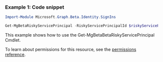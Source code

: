 ### Example 1: Code snippet

```powershellImport-Module Microsoft.Graph.Beta.Identity.SignIns

Get-MgBetaRiskyServicePrincipal -RiskyServicePrincipalId $riskyServicePrincipalId
```
This example shows how to use the Get-MgBetaBetaRiskyServicePrincipal Cmdlet.
To learn about permissions for this resource, see the [permissions reference](/graph/permissions-reference).

